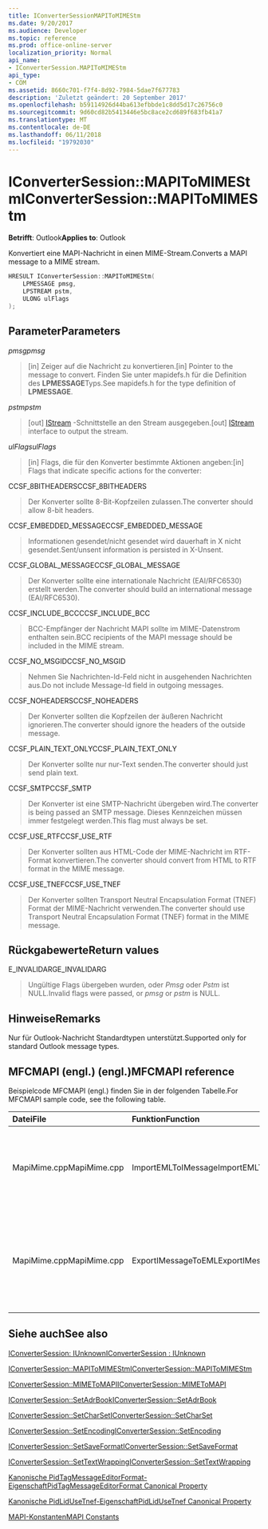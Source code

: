```yaml
---
title: IConverterSessionMAPIToMIMEStm
ms.date: 9/20/2017
ms.audience: Developer
ms.topic: reference
ms.prod: office-online-server
localization_priority: Normal
api_name:
- IConverterSession.MAPIToMIMEStm
api_type:
- COM
ms.assetid: 8660c701-f7f4-8d92-7984-5dae7f677783
description: 'Zuletzt geändert: 20 September 2017'
ms.openlocfilehash: b59114926d44ba613efbbde1c8dd5d17c26756c0
ms.sourcegitcommit: 9d60cd82b5413446e5bc8ace2cd689f683fb41a7
ms.translationtype: MT
ms.contentlocale: de-DE
ms.lasthandoff: 06/11/2018
ms.locfileid: "19792030"
---
```

# <a name="iconvertersessionmapitomimestm"></a><span data-ttu-id="4ec2e-103">IConverterSession::MAPIToMIMEStm</span><span class="sxs-lookup"><span data-stu-id="4ec2e-103">IConverterSession::MAPIToMIMEStm</span></span>
 
  
<span data-ttu-id="4ec2e-104">**Betrifft**: Outlook</span><span class="sxs-lookup"><span data-stu-id="4ec2e-104">**Applies to**: Outlook</span></span> 
  
<span data-ttu-id="4ec2e-105">Konvertiert eine MAPI-Nachricht in einen MIME-Stream.</span><span class="sxs-lookup"><span data-stu-id="4ec2e-105">Converts a MAPI message to a MIME stream.</span></span>
  
```cpp
HRESULT IConverterSession::MAPIToMIMEStm( 
    LPMESSAGE pmsg, 
    LPSTREAM pstm, 
    ULONG ulFlags 
);
```

## <a name="parameters"></a><span data-ttu-id="4ec2e-106">Parameter</span><span class="sxs-lookup"><span data-stu-id="4ec2e-106">Parameters</span></span>

 <span data-ttu-id="4ec2e-107">_pmsg_</span><span class="sxs-lookup"><span data-stu-id="4ec2e-107">_pmsg_</span></span>
  
> <span data-ttu-id="4ec2e-108">[in] Zeiger auf die Nachricht zu konvertieren.</span><span class="sxs-lookup"><span data-stu-id="4ec2e-108">[in] Pointer to the message to convert.</span></span> <span data-ttu-id="4ec2e-109">Finden Sie unter mapidefs.h für die Definition des **LPMESSAGE**Typs.</span><span class="sxs-lookup"><span data-stu-id="4ec2e-109">See mapidefs.h for the type definition of **LPMESSAGE**.</span></span>
    
 <span data-ttu-id="4ec2e-110">_pstm_</span><span class="sxs-lookup"><span data-stu-id="4ec2e-110">_pstm_</span></span>
  
> <span data-ttu-id="4ec2e-111">[out] [IStream](http://msdn.microsoft.com/en-us/library/aa380034%28VS.85%29.aspx) -Schnittstelle an den Stream ausgegeben.</span><span class="sxs-lookup"><span data-stu-id="4ec2e-111">[out] [IStream](http://msdn.microsoft.com/en-us/library/aa380034%28VS.85%29.aspx) interface to output the stream.</span></span> 
    
 <span data-ttu-id="4ec2e-112">_ulFlags_</span><span class="sxs-lookup"><span data-stu-id="4ec2e-112">_ulFlags_</span></span>
  
>  <span data-ttu-id="4ec2e-113">[in] Flags, die für den Konverter bestimmte Aktionen angeben:</span><span class="sxs-lookup"><span data-stu-id="4ec2e-113">[in] Flags that indicate specific actions for the converter:</span></span> 
    
<span data-ttu-id="4ec2e-114">CCSF_8BITHEADERS</span><span class="sxs-lookup"><span data-stu-id="4ec2e-114">CCSF_8BITHEADERS</span></span>
  
> <span data-ttu-id="4ec2e-115">Der Konverter sollte 8-Bit-Kopfzeilen zulassen.</span><span class="sxs-lookup"><span data-stu-id="4ec2e-115">The converter should allow 8-bit headers.</span></span>
    
<span data-ttu-id="4ec2e-116">CCSF_EMBEDDED_MESSAGE</span><span class="sxs-lookup"><span data-stu-id="4ec2e-116">CCSF_EMBEDDED_MESSAGE</span></span>
  
> <span data-ttu-id="4ec2e-117">Informationen gesendet/nicht gesendet wird dauerhaft in X nicht gesendet.</span><span class="sxs-lookup"><span data-stu-id="4ec2e-117">Sent/unsent information is persisted in X-Unsent.</span></span>
    
<span data-ttu-id="4ec2e-118">CCSF_GLOBAL_MESSAGE</span><span class="sxs-lookup"><span data-stu-id="4ec2e-118">CCSF_GLOBAL_MESSAGE</span></span>
  
> <span data-ttu-id="4ec2e-119">Der Konverter sollte eine internationale Nachricht (EAI/RFC6530) erstellt werden.</span><span class="sxs-lookup"><span data-stu-id="4ec2e-119">The converter should build an international message (EAI/RFC6530).</span></span>
    
<span data-ttu-id="4ec2e-120">CCSF_INCLUDE_BCC</span><span class="sxs-lookup"><span data-stu-id="4ec2e-120">CCSF_INCLUDE_BCC</span></span>
  
> <span data-ttu-id="4ec2e-121">BCC-Empfänger der Nachricht MAPI sollte im MIME-Datenstrom enthalten sein.</span><span class="sxs-lookup"><span data-stu-id="4ec2e-121">BCC recipients of the MAPI message should be included in the MIME stream.</span></span>
    
<span data-ttu-id="4ec2e-122">CCSF_NO_MSGID</span><span class="sxs-lookup"><span data-stu-id="4ec2e-122">CCSF_NO_MSGID</span></span>
  
> <span data-ttu-id="4ec2e-123">Nehmen Sie Nachrichten-Id-Feld nicht in ausgehenden Nachrichten aus.</span><span class="sxs-lookup"><span data-stu-id="4ec2e-123">Do not include Message-Id field in outgoing messages.</span></span>
    
<span data-ttu-id="4ec2e-124">CCSF_NOHEADERS</span><span class="sxs-lookup"><span data-stu-id="4ec2e-124">CCSF_NOHEADERS</span></span>
  
> <span data-ttu-id="4ec2e-125">Der Konverter sollten die Kopfzeilen der äußeren Nachricht ignorieren.</span><span class="sxs-lookup"><span data-stu-id="4ec2e-125">The converter should ignore the headers of the outside message.</span></span>
    
<span data-ttu-id="4ec2e-126">CCSF_PLAIN_TEXT_ONLY</span><span class="sxs-lookup"><span data-stu-id="4ec2e-126">CCSF_PLAIN_TEXT_ONLY</span></span>
  
> <span data-ttu-id="4ec2e-127">Der Konverter sollte nur nur-Text senden.</span><span class="sxs-lookup"><span data-stu-id="4ec2e-127">The converter should just send plain text.</span></span>
    
<span data-ttu-id="4ec2e-128">CCSF_SMTP</span><span class="sxs-lookup"><span data-stu-id="4ec2e-128">CCSF_SMTP</span></span>
  
> <span data-ttu-id="4ec2e-129">Der Konverter ist eine SMTP-Nachricht übergeben wird.</span><span class="sxs-lookup"><span data-stu-id="4ec2e-129">The converter is being passed an SMTP message.</span></span> <span data-ttu-id="4ec2e-130">Dieses Kennzeichen müssen immer festgelegt werden.</span><span class="sxs-lookup"><span data-stu-id="4ec2e-130">This flag must always be set.</span></span>
    
<span data-ttu-id="4ec2e-131">CCSF_USE_RTF</span><span class="sxs-lookup"><span data-stu-id="4ec2e-131">CCSF_USE_RTF</span></span>
  
> <span data-ttu-id="4ec2e-132">Der Konverter sollten aus HTML-Code der MIME-Nachricht im RTF-Format konvertieren.</span><span class="sxs-lookup"><span data-stu-id="4ec2e-132">The converter should convert from HTML to RTF format in the MIME message.</span></span>
    
<span data-ttu-id="4ec2e-133">CCSF_USE_TNEF</span><span class="sxs-lookup"><span data-stu-id="4ec2e-133">CCSF_USE_TNEF</span></span>
  
> <span data-ttu-id="4ec2e-134">Der Konverter sollten Transport Neutral Encapsulation Format (TNEF) Format der MIME-Nachricht verwenden.</span><span class="sxs-lookup"><span data-stu-id="4ec2e-134">The converter should use Transport Neutral Encapsulation Format (TNEF) format in the MIME message.</span></span>
    
## <a name="return-values"></a><span data-ttu-id="4ec2e-135">Rückgabewerte</span><span class="sxs-lookup"><span data-stu-id="4ec2e-135">Return values</span></span>

<span data-ttu-id="4ec2e-136">E_INVALIDARG</span><span class="sxs-lookup"><span data-stu-id="4ec2e-136">E_INVALIDARG</span></span>
  
> <span data-ttu-id="4ec2e-137">Ungültige Flags übergeben wurden, oder *Pmsg* oder *Pstm* ist NULL.</span><span class="sxs-lookup"><span data-stu-id="4ec2e-137">Invalid flags were passed, or  *pmsg*  or  *pstm*  is NULL.</span></span> 
    
## <a name="remarks"></a><span data-ttu-id="4ec2e-138">Hinweise</span><span class="sxs-lookup"><span data-stu-id="4ec2e-138">Remarks</span></span>

<span data-ttu-id="4ec2e-139">Nur für Outlook-Nachricht Standardtypen unterstützt.</span><span class="sxs-lookup"><span data-stu-id="4ec2e-139">Supported only for standard Outlook message types.</span></span>
  
## <a name="mfcmapi-reference"></a><span data-ttu-id="4ec2e-140">MFCMAPI (engl.) (engl.)</span><span class="sxs-lookup"><span data-stu-id="4ec2e-140">MFCMAPI reference</span></span>

<span data-ttu-id="4ec2e-141">Beispielcode MFCMAPI (engl.) finden Sie in der folgenden Tabelle.</span><span class="sxs-lookup"><span data-stu-id="4ec2e-141">For MFCMAPI sample code, see the following table.</span></span>
  
|<span data-ttu-id="4ec2e-142">**Datei**</span><span class="sxs-lookup"><span data-stu-id="4ec2e-142">**File**</span></span>|<span data-ttu-id="4ec2e-143">**Funktion**</span><span class="sxs-lookup"><span data-stu-id="4ec2e-143">**Function**</span></span>|<span data-ttu-id="4ec2e-144">**Comment**</span><span class="sxs-lookup"><span data-stu-id="4ec2e-144">**Comment**</span></span>|
|:-----|:-----|:-----|
|<span data-ttu-id="4ec2e-145">MapiMime.cpp</span><span class="sxs-lookup"><span data-stu-id="4ec2e-145">MapiMime.cpp</span></span>  <br/> |<span data-ttu-id="4ec2e-146">ImportEMLToIMessage</span><span class="sxs-lookup"><span data-stu-id="4ec2e-146">ImportEMLToIMessage</span></span>  <br/> |<span data-ttu-id="4ec2e-147">MFCMAPI (engl.) wandelt MimeToMAPI eine EML-Datei an einen MAPI-Nachricht.</span><span class="sxs-lookup"><span data-stu-id="4ec2e-147">MFCMAPI uses MimeToMAPI to convert an EML file to a MAPI message.</span></span>  <br/> |
|<span data-ttu-id="4ec2e-148">MapiMime.cpp</span><span class="sxs-lookup"><span data-stu-id="4ec2e-148">MapiMime.cpp</span></span>  <br/> |<span data-ttu-id="4ec2e-149">ExportIMessageToEML</span><span class="sxs-lookup"><span data-stu-id="4ec2e-149">ExportIMessageToEML</span></span>  <br/> |<span data-ttu-id="4ec2e-150">MFCMAPI (engl.) wird MAPIToMIMEStm verwendet, um eine MAPI-Nachricht in einer EML-Datei zu konvertieren.</span><span class="sxs-lookup"><span data-stu-id="4ec2e-150">MFCMAPI uses MAPIToMIMEStm to convert a MAPI message to an EML file.</span></span>  <br/> |
   
## <a name="see-also"></a><span data-ttu-id="4ec2e-151">Siehe auch</span><span class="sxs-lookup"><span data-stu-id="4ec2e-151">See also</span></span>



[<span data-ttu-id="4ec2e-152">IConverterSession: IUnknown</span><span class="sxs-lookup"><span data-stu-id="4ec2e-152">IConverterSession : IUnknown</span></span>](iconvertersessioniunknown.md)
  
[<span data-ttu-id="4ec2e-153">IConverterSession::MAPIToMIMEStm</span><span class="sxs-lookup"><span data-stu-id="4ec2e-153">IConverterSession::MAPIToMIMEStm</span></span>](iconvertersession-mapitomimestm.md)
  
[<span data-ttu-id="4ec2e-154">IConverterSession::MIMEToMAPI</span><span class="sxs-lookup"><span data-stu-id="4ec2e-154">IConverterSession::MIMEToMAPI</span></span>](iconvertersession-mimetomapi.md)
  
[<span data-ttu-id="4ec2e-155">IConverterSession::SetAdrBook</span><span class="sxs-lookup"><span data-stu-id="4ec2e-155">IConverterSession::SetAdrBook</span></span>](iconvertersession-setadrbook.md)
  
[<span data-ttu-id="4ec2e-156">IConverterSession::SetCharSet</span><span class="sxs-lookup"><span data-stu-id="4ec2e-156">IConverterSession::SetCharSet</span></span>](iconvertersession-setcharset.md)
  
[<span data-ttu-id="4ec2e-157">IConverterSession::SetEncoding</span><span class="sxs-lookup"><span data-stu-id="4ec2e-157">IConverterSession::SetEncoding</span></span>](iconvertersession-setencoding.md)
  
[<span data-ttu-id="4ec2e-158">IConverterSession::SetSaveFormat</span><span class="sxs-lookup"><span data-stu-id="4ec2e-158">IConverterSession::SetSaveFormat</span></span>](iconvertersession-setsaveformat.md)
  
[<span data-ttu-id="4ec2e-159">IConverterSession::SetTextWrapping</span><span class="sxs-lookup"><span data-stu-id="4ec2e-159">IConverterSession::SetTextWrapping</span></span>](iconvertersession-settextwrapping.md)
  
[<span data-ttu-id="4ec2e-160">Kanonische PidTagMessageEditorFormat-Eigenschaft</span><span class="sxs-lookup"><span data-stu-id="4ec2e-160">PidTagMessageEditorFormat Canonical Property</span></span>](pidtagmessageeditorformat-canonical-property.md)
  
[<span data-ttu-id="4ec2e-161">Kanonische PidLidUseTnef-Eigenschaft</span><span class="sxs-lookup"><span data-stu-id="4ec2e-161">PidLidUseTnef Canonical Property</span></span>](pidlidusetnef-canonical-property.md)


[<span data-ttu-id="4ec2e-162">MAPI-Konstanten</span><span class="sxs-lookup"><span data-stu-id="4ec2e-162">MAPI Constants</span></span>](mapi-constants.md)

